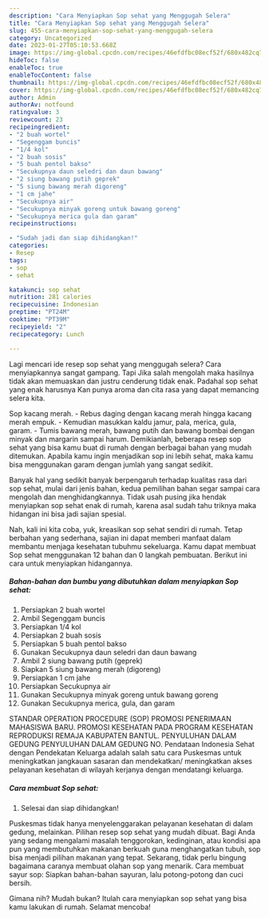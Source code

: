 ```yaml
---
description: "Cara Menyiapkan Sop sehat yang Menggugah Selera"
title: "Cara Menyiapkan Sop sehat yang Menggugah Selera"
slug: 455-cara-menyiapkan-sop-sehat-yang-menggugah-selera
category: Uncategorized
date: 2023-01-27T05:10:53.668Z
image: https://img-global.cpcdn.com/recipes/46efdfbc08ecf52f/680x482cq70/sop-sehat-foto-resep-utama.jpg
hideToc: false
enableToc: true
enableTocContent: false
thumbnail: https://img-global.cpcdn.com/recipes/46efdfbc08ecf52f/680x482cq70/sop-sehat-foto-resep-utama.jpg
cover: https://img-global.cpcdn.com/recipes/46efdfbc08ecf52f/680x482cq70/sop-sehat-foto-resep-utama.jpg
author: Admin
authorAv: notfound
ratingvalue: 3
reviewcount: 23
recipeingredient:
- "2 buah wortel"
- "Segenggam buncis"
- "1/4 kol"
- "2 buah sosis"
- "5 buah pentol bakso"
- "Secukupnya daun seledri dan daun bawang"
- "2 siung bawang putih geprek"
- "5 siung bawang merah digoreng"
- "1 cm jahe"
- "Secukupnya air"
- "Secukupnya minyak goreng untuk bawang goreng"
- "Secukupnya merica gula dan garam"
recipeinstructions:

- "Sudah jadi dan siap dihidangkan!"
categories:
- Resep
tags:
- sop
- sehat

katakunci: sop sehat 
nutrition: 281 calories
recipecuisine: Indonesian
preptime: "PT24M"
cooktime: "PT39M"
recipeyield: "2"
recipecategory: Lunch

---
```



Lagi mencari ide resep sop sehat yang menggugah selera? Cara menyiapkannya sangat gampang. Tapi Jika salah mengolah maka hasilnya tidak akan memuaskan dan justru cenderung tidak enak. Padahal sop sehat yang enak harusnya Kan punya aroma dan cita rasa yang dapat memancing selera kita.


Sop kacang merah. - Rebus daging dengan kacang merah hingga kacang merah empuk. - Kemudian masukkan kaldu jamur, pala, merica, gula, garam. - Tumis bawang merah, bawang putih dan bawang bombai dengan minyak dan margarin sampai harum. Demikianlah, beberapa resep sop sehat yang bisa kamu buat di rumah dengan berbagai bahan yang mudah ditemukan. Apabila kamu ingin menjadikan sop ini lebih sehat, maka kamu bisa menggunakan garam dengan jumlah yang sangat sedikit.

Banyak hal yang sedikit banyak berpengaruh terhadap kualitas rasa dari sop sehat, mulai dari jenis bahan, kedua pemilihan bahan segar sampai cara mengolah dan menghidangkannya. Tidak usah pusing jika hendak menyiapkan sop sehat enak di rumah, karena asal sudah tahu triknya maka hidangan ini bisa jadi sajian spesial.


Nah, kali ini kita coba, yuk, kreasikan sop sehat sendiri di rumah. Tetap berbahan yang sederhana, sajian ini dapat memberi manfaat dalam membantu menjaga kesehatan tubuhmu sekeluarga. Kamu dapat membuat Sop sehat menggunakan 12 bahan dan 0 langkah pembuatan. Berikut ini cara untuk menyiapkan hidangannya.

<!--inarticleads1-->

##### Bahan-bahan dan bumbu yang dibutuhkan dalam menyiapkan Sop sehat:

1. Persiapkan 2 buah wortel
1. Ambil Segenggam buncis
1. Persiapkan 1/4 kol
1. Persiapkan 2 buah sosis
1. Persiapkan 5 buah pentol bakso
1. Gunakan Secukupnya daun seledri dan daun bawang
1. Ambil 2 siung bawang putih (geprek)
1. Siapkan 5 siung bawang merah (digoreng)
1. Persiapkan 1 cm jahe
1. Persiapkan Secukupnya air
1. Gunakan Secukupnya minyak goreng untuk bawang goreng
1. Gunakan Secukupnya merica, gula, dan garam


STANDAR OPERATION PROCEDURE (SOP) PROMOSI PENERIMAAN MAHASISWA BARU. PROMOSI KESEHATAN PADA PROGRAM KESEHATAN REPRODUKSI REMAJA KABUPATEN BANTUL. PENYULUHAN DALAM GEDUNG PENYULUHAN DALAM GEDUNG NO. Pendataan Indonesia Sehat dengan Pendekatan Keluarga adalah salah satu cara Puskesmas untuk meningkatkan jangkauan sasaran dan mendekatkan/ meningkatkan akses pelayanan kesehatan di wilayah kerjanya dengan mendatangi keluarga. 

<!--inarticleads2-->

##### Cara membuat Sop sehat:


1. Selesai dan siap dihidangkan!

Puskesmas tidak hanya menyelenggarakan pelayanan kesehatan di dalam gedung, melainkan. Pilihan resep sop sehat yang mudah dibuat. Bagi Anda yang sedang mengalami masalah tenggorokan, kedinginan, atau kondisi apa pun yang membutuhkan makanan berkuah guna menghangatkan tubuh, sop bisa menjadi pilihan makanan yang tepat. Sekarang, tidak perlu bingung bagaimana caranya membuat olahan sop yang menarik. Cara membuat sayur sop: Siapkan bahan-bahan sayuran, lalu potong-potong dan cuci bersih. 

Gimana nih? Mudah bukan? Itulah cara menyiapkan sop sehat yang bisa kamu lakukan di rumah. Selamat mencoba!
